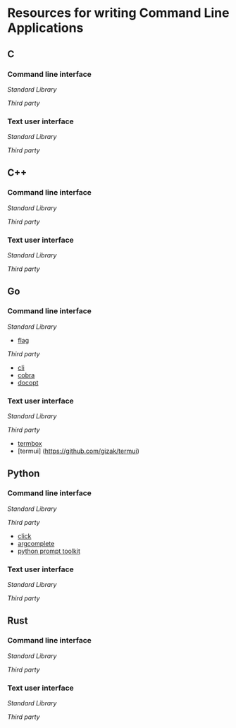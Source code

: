 # Resources for writing Command Line Applications

## C


### Command line interface

*Standard Library*

*Third party*


### Text user interface

*Standard Library*

*Third party*

## C++

### Command line interface

*Standard Library*

*Third party*

### Text user interface

*Standard Library*

*Third party*


## Go

### Command line interface

*Standard Library*

- [flag](https://golang.org/pkg/flag/)

*Third party*

- [cli](https://github.com/codegangsta/cli)
- [cobra](https://github.com/spf13/cobra)
- [docopt](https://github.com/docopt/docopt.go)

### Text user interface

*Standard Library*

*Third party*

- [termbox](github.com/nsf/termbox-go)
- [termui] (https://github.com/gizak/termui)

## Python

### Command line interface

*Standard Library*

*Third party*

- [click](click.pocoo.org/5/)
- [argcomplete](https://pypi.python.org/pypi/argcomplete)
- [python prompt toolkit](http://python-prompt-toolkit.readthedocs.org/en/stable/)


### Text user interface

*Standard Library*

*Third party*


## Rust


### Command line interface

*Standard Library*

*Third party*

### Text user interface

*Standard Library*

*Third party*
